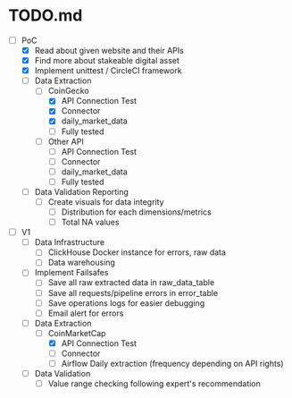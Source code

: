 TODO.md
=======

- [ ] PoC
    - [X] Read about given website and their APIs
    - [X] Find more about stakeable digital asset
    - [X] Implement unittest / CircleCI framework
    - [ ] Data Extraction
        - [ ] CoinGecko
            - [X] API Connection Test
            - [X] Connector
            - [X] daily_market_data
            - [ ] Fully tested
        - [ ] Other API
            - [ ] API Connection Test
            - [ ] Connector
            - [ ] daily_market_data
            - [ ] Fully tested
    - [ ] Data Validation Reporting
        - [ ] Create visuals for data integrity
            - [ ] Distribution for each dimensions/metrics
            - [ ] Total NA values

- [ ] V1
    - [ ] Data Infrastructure
        - [ ] ClickHouse Docker instance for errors, raw data
        - [ ] Data warehousing
    - [ ] Implement Failsafes
        - [ ] Save all raw extracted data in raw_data_table
        - [ ] Save all requests/pipeline errors in error_table
        - [ ] Save operations logs for easier debugging
        - [ ] Email alert for errors
    - [ ] Data Extraction
        - [ ] CoinMarketCap
            - [X] API Connection Test
            - [ ] Connector
            - [ ] Airflow Daily extraction (frequency depending on API rights)
    - [ ] Data Validation
        - [ ] Value range checking following expert's recommendation